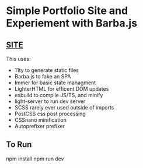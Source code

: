 # Simple Portfolio Site and Experiement with Barba.js

## [SITE](https://vivianeasley.github.io/portfolio/)

This uses:
- 11ty to generate static files
- Barba.js to fake an SPA
- Immer for basic state managment
- LighterHTML for efficent DOM updates
- esbuild to compile JS/TS, and minify
- light-server to run dev server
- SCSS rarely ever used outside of imports
- PostCSS css post processing
- CSSnano minification
- Autoprefixer prefixer

## To Run
npm install
npm run dev
